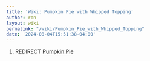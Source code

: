 ```yaml
---
title: 'Wiki: Pumpkin Pie with Whipped Topping'
author: ron
layout: wiki
permalink: "/wiki/Pumpkin_Pie_with_Whipped_Topping"
date: '2024-08-04T15:51:38-04:00'
---
```


1.  REDIRECT [Pumpkin Pie](Pumpkin_Pie "wikilink")
